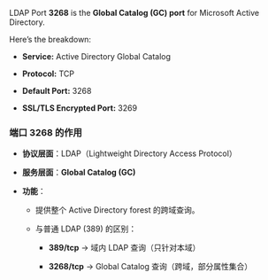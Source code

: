 LDAP
Port **3268** is the **Global Catalog (GC) port** for Microsoft Active Directory.

Here’s the breakdown:

- **Service:** Active Directory Global Catalog
    
- **Protocol:** TCP
    
- **Default Port:** 3268
    
- **SSL/TLS Encrypted Port:** 3269
### 端口 3268 的作用

- **协议层面**：LDAP（Lightweight Directory Access Protocol）
    
- **服务层面**：**Global Catalog (GC)**
    
- **功能**：
    
    - 提供整个 Active Directory forest 的跨域查询。
        
    - 与普通 LDAP (389) 的区别：
        
        - **389/tcp** → 域内 LDAP 查询（只针对本域）
            
        - **3268/tcp** → Global Catalog 查询（跨域，部分属性集合）